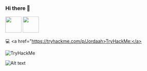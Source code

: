 ### Hi there 👋

  <a href="https://www.instagram.com/drahemqlf"><img src="https://www.freepnglogos.com/uploads/logo-ig-png/logo-ig-instagram-new-logo-vector-download-13.png" width="50" height="50"/></a>
  <a href="https://www.twitter.com/ActeDeBarbarie"><img src="https://img.freepik.com/vecteurs-libre/nouveau-logo-twitter-2023-x-fond-blanc-vecteur_1017-45422.jpg?w=740&t=st=1704960856~exp=1704961456~hmac=dc966b29312c718b22c6cb06afcf8d8ad5f930b0a7f7c9723322240b7e553ccf" width="50" height="50"/></a>
  
💻 <a href="https://tryhackme.com/p/Jordaah>TryHackMe:</a>
<HTML> 
   <img src="https://tryhackme-badges.s3.amazonaws.com/Jordaah.png" alt="TryHackMe">
</HTML>

![Alt text](https://spotify-recently-played-readme.vercel.app/api?user=31tyz6y357cpsagk7pir4b4jiowa)
